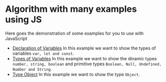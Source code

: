 # Algorithm with many examples using JS

Here goes the demonstration of some examples for you to use with JavaScript

- [Declaration of Variables](https://github.com/ExamplesJS/basic/blob/master/variables.js)
  In this example we want to show the types of variables `var, let and const`.
- [Types of Variables](https://github.com/ExamplesJS/basic/blob/master/types.js)
  In this example we want to show the dinamic types `number, string, boolean` and
  primitive types `Boolean, Null, Undefined, Number and String`. 
- [Type Object](https://github.com/ExamplesJS/basic/blob/master/objects.js)
  In this example we want to show the type `Object`. 